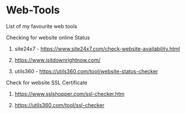 # Web-Tools

List of my favourite web tools 

Checking for website online Status 

1. site24x7 - https://www.site24x7.com/check-website-availability.html

2. https://www.isitdownrightnow.com/

3. utils360 - https://utils360.com/tool/website-status-checker



Check for website SSL Certificate

1. https://www.sslshopper.com/ssl-checker.htm

2. https://utils360.com/tool/ssl-checker

